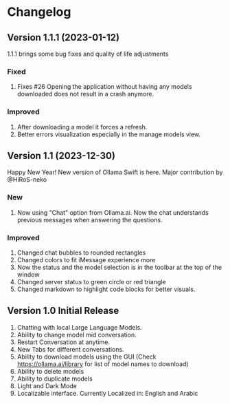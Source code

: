# Changelog
## Version 1.1.1 (2023-01-12)
1.1.1 brings some bug fixes and quality of life adjustments
### Fixed
1. Fixes #26 Opening the application without having any models downloaded does not result in a crash anymore. 

### Improved
1. After downloading a model it forces a refresh.
2. Better errors visualization especially in the manage models view.

## Version 1.1 (2023-12-30)
Happy New Year! 
New version of Ollama Swift is here. Major contribution by @HiRoS-neko
### New
1. Now using "Chat" option from Ollama.ai. Now the chat understands previous messages when answering the questions.

### Improved
1. Changed chat bubbles to rounded rectangles
2. Changed colors to fit iMessage experience more
3. Now the status and the model selection is in the toolbar at the top of the window
4. Changed server status to green circle or red triangle
5. Changed markdown to highlight code blocks for better visuals.

## Version 1.0 Initial Release
1. Chatting with local Large Language Models.
2. Ability to change model mid conversation.
3. Restart Conversation at anytime.
4. New Tabs for different conversations.
5. Ability to download models using the GUI (Check https://ollama.ai/library for list of model names to download)
6. Ability to delete models
7. Ability to duplicate models
8. Light and Dark Mode
9. Localizable interface. Currently Localized in: English and Arabic